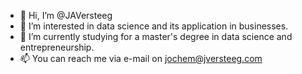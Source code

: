 - 👋 Hi, I’m @JAVersteeg
- 👀 I’m interested in data science and its application in businesses.
- 🌱 I’m currently studying for a master's degree in data science and entrepreneurship.
- 📫 You can reach me via e-mail on jochem@jversteeg.com

<!---
JAVersteeg/JAVersteeg is a ✨ special ✨ repository because its `README.md` (this file) appears on your GitHub profile.
You can click the Preview link to take a look at your changes.
--->
